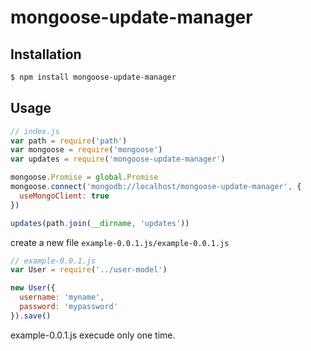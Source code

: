 # mongoose-update-manager


## Installation

```sh
$ npm install mongoose-update-manager
```

## Usage

```js
// index.js
var path = require('path')
var mongoose = require('mongoose')
var updates = require('mongoose-update-manager')

mongoose.Promise = global.Promise
mongoose.connect('mongodb://localhost/mongoose-update-manager', {
  useMongoClient: true
})

updates(path.join(__dirname, 'updates'))
```

create a new file `example-0.0.1.js/example-0.0.1.js`

```js
// example-0.0.1.js
var User = require('../user-model')

new User({
  username: 'myname',
  password: 'mypassword'
}).save()
```
example-0.0.1.js execude only one time.